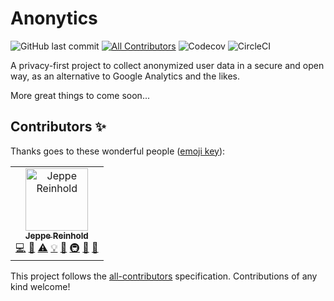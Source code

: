 # Anonytics

![GitHub last commit](https://img.shields.io/github/last-commit/anonytics/anonytics.svg?style=flat-square)
[![All Contributors](https://img.shields.io/badge/all_contributors-1-orange.svg?style=flat-square)](#contributors)
![Codecov](https://img.shields.io/codecov/c/github/anonytics/anonytics.svg?style=flat-square&token=1789801cbe7146f081ed8eb9f6c0650e)
![CircleCI](https://img.shields.io/circleci/build/github/anonytics/anonytics.svg?style=flat-square&token=b897955dd141dfe20b441b23951033b88c985688)

A privacy-first project to collect anonymized user data in a secure and open
way, as an alternative to Google Analytics and the likes.

More great things to come soon...

## Contributors ✨

Thanks goes to these wonderful people
([emoji key](https://allcontributors.org/docs/en/emoji-key)):

<!-- markdownlint-disable no-inline-html line-length -->
<!-- ALL-CONTRIBUTORS-LIST:START - Do not remove or modify this section -->
<!-- prettier-ignore -->
<table>
  <tr>
    <td align="center"><a href="https://reinhold.is"><img src="https://avatars1.githubusercontent.com/u/5678122?v=4" width="100px;" alt="Jeppe Reinhold"/><br /><sub><b>Jeppe Reinhold</b></sub></a><br /><a href="https://github.com/anonytics/anonytics/commits?author=JReinhold" title="Code">💻</a> <a href="https://github.com/anonytics/anonytics/commits?author=JReinhold" title="Documentation">📖</a> <a href="https://github.com/anonytics/anonytics/commits?author=JReinhold" title="Tests">⚠️</a> <a href="#example-JReinhold" title="Examples">💡</a> <a href="#ideas-JReinhold" title="Ideas, Planning, & Feedback">🤔</a> <a href="#infra-JReinhold" title="Infrastructure (Hosting, Build-Tools, etc)">🚇</a> <a href="#projectManagement-JReinhold" title="Project Management">📆</a> <a href="#review-JReinhold" title="Reviewed Pull Requests">👀</a></td>
  </tr>
</table>

<!-- ALL-CONTRIBUTORS-LIST:END -->
<!-- markdownlint-enable no-inline-html line-length-->

This project follows the
[all-contributors](https://github.com/all-contributors/all-contributors)
specification. Contributions of any kind welcome!
